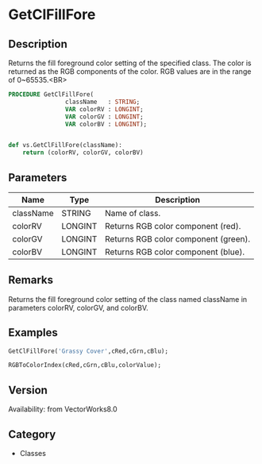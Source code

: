 # GetClFillFore

## Description
Returns the fill foreground color setting of the specified class. The color is returned as the RGB components of the color. RGB values are in the range of 0~65535.&lt;BR&gt;


```pascal
PROCEDURE GetClFillFore(
				className   : STRING;
				VAR colorRV : LONGINT;
				VAR colorGV : LONGINT;
				VAR colorBV : LONGINT);
```

```python

def vs.GetClFillFore(className):
    return (colorRV, colorGV, colorBV)
```

## Parameters
|Name|Type|Description|
|---|---|---|
|className|STRING|Name of class.|
|colorRV|LONGINT|Returns RGB color component (red).|
|colorGV|LONGINT|Returns RGB color component (green).|
|colorBV|LONGINT|Returns RGB color component (blue).|

## Remarks
Returns the fill foreground color setting of the class named className in parameters colorRV, colorGV, and colorBV.

## Examples
```pascal
GetClFillFore('Grassy Cover',cRed,cGrn,cBlu);

RGBToColorIndex(cRed,cGrn,cBlu,colorValue);


```

## Version
Availability: from VectorWorks8.0
## Category
* Classes

